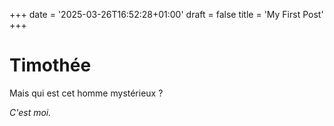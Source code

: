 +++
date = '2025-03-26T16:52:28+01:00'
draft = false
title = 'My First Post'
+++

# Timothée

Mais qui est cet homme mystérieux ?

*C'est moi.*
